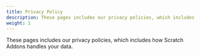 ```yaml
---
title: Privacy Policy
description: These pages includes our privacy policies, which includes how Scratch Addons handles your data.
weight: 1
---
```


These pages includes our privacy policies, which includes how Scratch Addons handles your data.